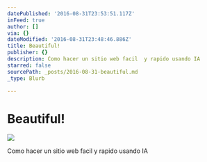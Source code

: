 ```yaml
---
datePublished: '2016-08-31T23:53:51.117Z'
inFeed: true
author: []
via: {}
dateModified: '2016-08-31T23:48:46.886Z'
title: Beautiful!
publisher: {}
description: Como hacer un sitio web facil  y rapido usando IA
starred: false
sourcePath: _posts/2016-08-31-beautiful.md
_type: Blurb

---
```

# Beautiful!
![](https://imgflo.herokuapp.com/graph/2b2431f8e7ba7b0/ed42594d19acef056c6af72241132911/croprotate.jpg?cropheight=4032&cropwidth=3024&degrees=-90&input=https%3A%2F%2Fthe-grid-user-content.s3-us-west-2.amazonaws.com%2F1788b6f4-9d5f-4dbc-85af-94f5786ff3f2.jpg&x=0&y=0)

Como hacer un sitio web facil y rapido usando IA